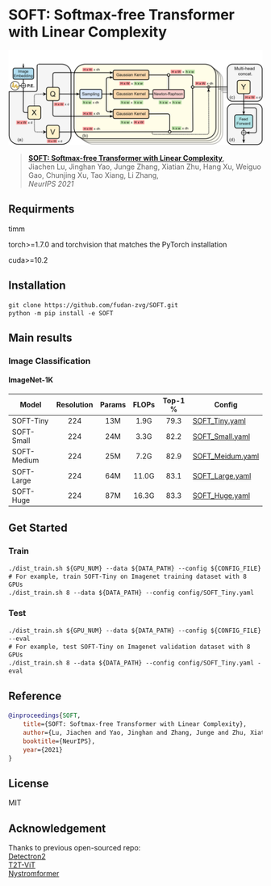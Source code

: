 # SOFT: Softmax-free Transformer with Linear Complexity

![image](resources/structure.png)

> [**SOFT: Softmax-free Transformer with Linear Complexity**](https://arxiv.org/abs/xxx),            
> Jiachen Lu, Jinghan Yao, Junge Zhang, Xiatian Zhu, Hang Xu, Weiguo Gao, Chunjing Xu, Tao Xiang, Li Zhang,        
> *NeurIPS 2021* 


## Requirments
timm

torch>=1.7.0 and torchvision that matches the PyTorch installation

cuda>=10.2

## Installation
```shell script
git clone https://github.com/fudan-zvg/SOFT.git
python -m pip install -e SOFT
```

## Main results
### Image Classification
#### ImageNet-1K

| Model       | Resolution | Params | FLOPs | Top-1 % | Config |
|-------------|:----------:|:------:|:-----:|:-------:|--------|
| SOFT-Tiny   | 224        | 13M    | 1.9G  | 79.3    |[SOFT_Tiny.yaml](config/SOFT_Tiny.yaml)|
| SOFT-Small  | 224        | 24M    | 3.3G  | 82.2    |[SOFT_Small.yaml](config/SOFT_Small.yaml)|
| SOFT-Medium | 224        | 25M    | 7.2G  | 82.9    |[SOFT_Meidum.yaml](config/SOFT_Medium.yaml)|
| SOFT-Large  | 224        | 64M    | 11.0G | 83.1    |[SOFT_Large.yaml](config/SOFT_Large.yaml)|
| SOFT-Huge   | 224        | 87M    | 16.3G | 83.3    |[SOFT_Huge.yaml](config/SOFT_Huge.yaml)|

## Get Started

### Train

```shell
./dist_train.sh ${GPU_NUM} --data ${DATA_PATH} --config ${CONFIG_FILE}
# For example, train SOFT-Tiny on Imagenet training dataset with 8 GPUs
./dist_train.sh 8 --data ${DATA_PATH} --config config/SOFT_Tiny.yaml
```

### Test

```shell
./dist_train.sh ${GPU_NUM} --data ${DATA_PATH} --config ${CONFIG_FILE} --eval
# For example, test SOFT-Tiny on Imagenet validation dataset with 8 GPUs
./dist_train.sh 8 --data ${DATA_PATH} --config config/SOFT_Tiny.yaml -eval
```
## Reference

```bibtex
@inproceedings{SOFT,
    title={SOFT: Softmax-free Transformer with Linear Complexity}, 
    author={Lu, Jiachen and Yao, Jinghan and Zhang, Junge and Zhu, Xiatian and Xu, Hang and Gao, Weiguo and Xu, Chunjing and Xiang, Tao and Zhang, Li},
    booktitle={NeurIPS},
    year={2021}
}
```

## License

MIT


## Acknowledgement

Thanks to previous open-sourced repo:  
[Detectron2](https://github.com/facebookresearch/detectron2)     
[T2T-ViT](https://github.com/yitu-opensource/T2T-ViT)  
[Nystromformer](https://github.com/mlpen/Nystromformer)

